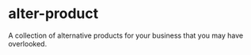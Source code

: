 # alter-product
A collection of alternative products for your business that you may have overlooked.
